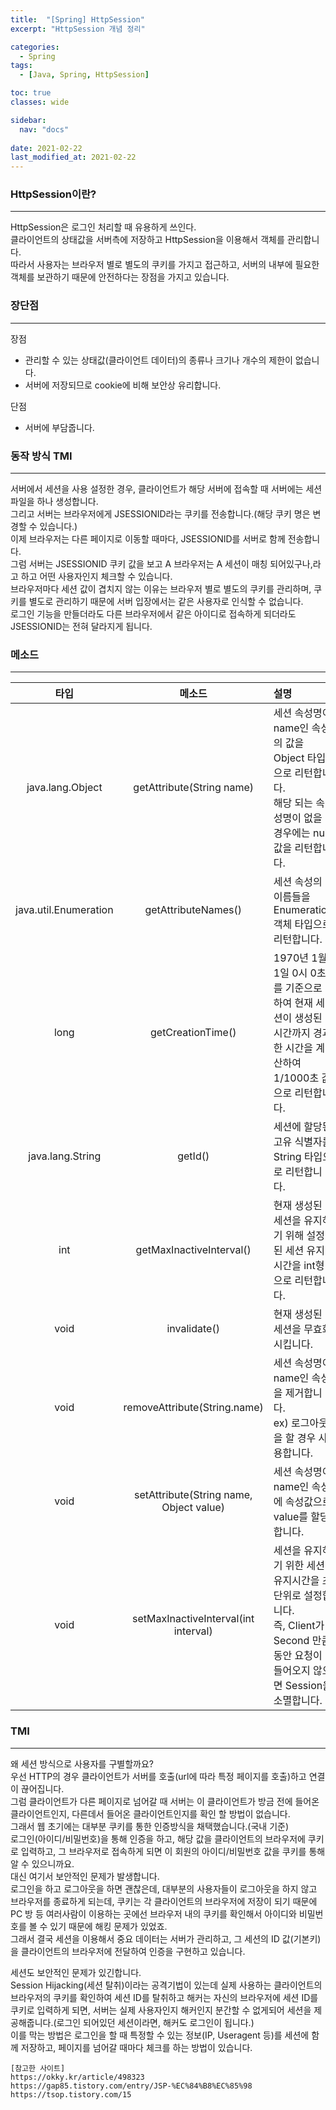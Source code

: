 ```yaml
---
title:  "[Spring] HttpSession"
excerpt: "HttpSession 개념 정리"

categories:
  - Spring
tags:
  - [Java, Spring, HttpSession]

toc: true
classes: wide

sidebar:
  nav: "docs"
 
date: 2021-02-22
last_modified_at: 2021-02-22
---
```


### HttpSession이란?
---
HttpSession은 로그인 처리할 때 유용하게 쓰인다.<br>
클라이언트의 상태값을 서버측에 저장하고 HttpSession을 이용해서 객체를 관리합니다.<br>
따라서 사용자는 브라우저 별로 별도의 쿠키를 가지고 접근하고, 서버의 내부에 필요한 객체를 보관하기 때문에 안전하다는 장점을 가지고 있습니다.

### 장단점
---
장점
- 관리할 수 있는 상태값(클라이언트 데이터)의 종류나 크기나 개수의 제한이 없습니다.
- 서버에 저장되므로 cookie에 비해 보안상 유리합니다.

단점
- 서버에 부담줍니다.

### 동작 방식 TMI
---
서버에서 세션을 사용 설정한 경우, 클라이언트가 해당 서버에 접속할 때 서버에는 세션 파일을 하나 생성합니다.<br>
그리고 서버는 브라우저에게 JSESSIONID라는 쿠키를 전송합니다.(해당 쿠키 명은 변경할 수 있습니다.)<br>
이제 브라우저는 다른 페이지로 이동할 때마다, JSESSIONID를 서버로 함께 전송합니다.<br>
그럼 서버는 JSESSIONID 쿠키 값을 보고 A 브라우저는 A 세션이 매칭 되어있구나,라고 하고 어떤 사용자인지 체크할 수 있습니다.<br>
브라우저마다 세션 값이 겹치지 않는 이유는 브라우저 별로 별도의 쿠키를 관리하며, 쿠키를 별도로 관리하기 때문에 서버 입장에서는 같은 사용자로 인식할 수 없습니다.<br>
로그인 기능을 만들더라도 다른 브라우저에서 같은 아이디로 접속하게 되더라도 JSESSIONID는 전혀 달라지게 됩니다.

### 메소드
---
|타입|메소드|설명|
|:----:|:----:|:----|
|java.lang.Object|getAttribute(String name)|세션 속성명이 name인 속성의 값을 Object 타입으로 리턴합니다.<br>해당 되는 속성명이 없을 경우에는 null 값을 리턴합니다.|
|java.util.Enumeration|getAttributeNames()|세션 속성의 이름들을 Enumeration 객체 타입으로 리턴합니다.|
|long|getCreationTime()|1970년 1월 1일 0시 0초를 기준으로 하여 현재 세션이 생성된 시간까지 경과한 시간을 계산하여 1/1000초 값으로 리턴합니다.|
|java.lang.String|getId()|세션에 할당된 고유 식별자를 String 타입으로 리턴합니다.|
|int|getMaxInactiveInterval()|현재 생성된 세션을 유지하기 위해 설정된 세션 유지시간을 int형으로 리턴합니다.|
|void|invalidate()|현재 생성된 세션을 무효화 시킵니다.|
|void|removeAttribute(String.name)|세션 속성명이 name인 속성을 제거합니다.<br>ex) 로그아웃을 할 경우 사용합니다.|
|void|setAttribute(String name, Object value)|세션 속성명이 name인 속성에 속성값으로 value를 할당합니다.|
|void|setMaxInactiveInterval(int interval)|세션을 유지하기 위한 세션 유지시간을 초 단위로 설정합니다.<br>즉, Client가 Second 만큼 동안 요청이 들어오지 않으면 Session을 소멸합니다.|

### TMI
---
왜 세션 방식으로 사용자를 구별할까요?<br>
우선 HTTP의 경우 클라이언트가 서버를 호출(url에 따라 특정 페이지를 호출)하고 연결이 끊어집니다.<br>
그럼 클라이언트가 다른 페이지로 넘어갈 때 서버는 이 클라이언트가 방금 전에 들어온 클라이언트인지, 다른데서 들어온 클라이언트인지를 확인 할 방법이 없습니다.<br>
그래서 웹 초기에는 대부분 쿠키를 통한 인증방식을 채택했습니다.(국내 기준)<br>
로그인(아이디/비밀번호)을 통해 인증을 하고, 해당 값을 클라이언트의 브라우저에 쿠키로 입력하고, 그 브라우저로 접속하게 되면 이 회원의 아이디/비밀번호 값을 쿠키를 통해 알 수 있으니까요.<br>
대신 여기서 보안적인 문제가 발생합니다.<br>
로그인을 하고 로그아웃을 하면 괜찮은데, 대부분의 사용자들이 로그아웃을 하지 않고 브라우저를 종료하게 되는데, 쿠키는 각 클라이언트의 브라우저에 저장이 되기 때문에 PC 방 등 여러사람이 이용하는 곳에선 브라우저 내의 쿠키를 확인해서 아이디와 비밀번호를 볼 수 있기 때문에 해킹 문제가 있었죠.<br>
그래서 결국 세션을 이용해서 중요 데이터는 서버가 관리하고, 그 세션의 ID 값(기본키)을 클라이언트의 브라우저에 전달하여 인증을 구현하고 있습니다.<br>

세션도 보안적인 문제가 있긴합니다.<br>
Session Hijacking(세션 탈취)이라는 공격기법이 있는데 실제 사용하는 클라이언트의 브라우저의 쿠키를 확인하여 세션 ID를 탈취하고 해커는 자신의 브라우저에 세션 ID를 쿠키로 입력하게 되면, 서버는 실제 사용자인지 해커인지 분간할 수 없게되어 세션을 제공해줍니다.(로그인 되어있던 세션이라면, 해커도 로그인이 됩니다.)<br>
이를 막는 방법은 로그인을 할 때 특정할 수 있는 정보(IP, Useragent 등)를 세션에 함께 저장하고, 페이지를 넘어갈 때마다 체크를 하는 방법이 있습니다.

```
[참고한 사이트]
https://okky.kr/article/498323
https://gap85.tistory.com/entry/JSP-%EC%84%B8%EC%85%98
https://tsop.tistory.com/15
```